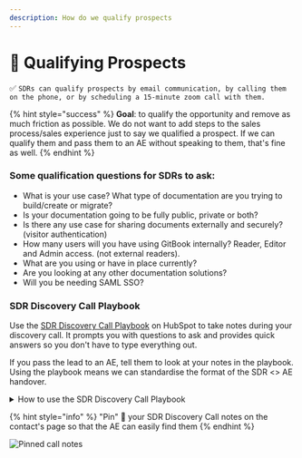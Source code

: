 ```yaml
---
description: How do we qualify prospects
---
```


# 🤷 Qualifying Prospects

✅ `SDRs can qualify prospects by email communication, by calling them on the phone, or by scheduling a 15-minute zoom call with them.`

{% hint style="success" %}
**Goal**: to qualify the opportunity and remove as much friction as possible. We do not want to add steps to the sales process/sales experience just to say we qualified a prospect. If we can qualify them and pass them to an AE without speaking to them, that's fine as well.
{% endhint %}

### Some qualification questions for SDRs to ask:

* What is your use case? What type of documentation are you trying to build/create or migrate?
* Is your documentation going to be fully public, private or both?
* Is there any use case for sharing documents externally and securely? (visitor authentication)
* How many users will you have using GitBook internally? Reader, Editor and Admin access. (not external readers).
* What are you using or have in place currently?
* Are you looking at any other documentation solutions?
* Will you be needing SAML SSO?

### SDR Discovery Call Playbook

Use the [SDR Discovery Call Playbook](https://app.hubspot.com/playbooks/8443689/compose/570933) on HubSpot to take notes during your discovery call.  It prompts you with questions to ask and provides quick answers so you don't have to type everything out.&#x20;

If you pass the lead to an AE, tell them to look at your notes in the playbook. Using the playbook means we can standardise the format of the SDR <> AE handover.&#x20;

<details>

<summary>How to use the SDR Discovery Call Playbook</summary>

On the contact page of the lead you are calling, scroll down to "Playbooks" in the right column, and choose "SDR Discovery Call":

![](<../../../.gitbook/assets/Screenshot 2022-01-14 at 12.07.42 PM.png>)

Fill in the Playbook during your call and then click the orange "Log call" button at the bottom once you're done. The outcome should be `Connected`

![](<../../../.gitbook/assets/Screenshot 2022-01-14 at 12.09.10 PM.png>)

</details>

{% hint style="info" %}
"Pin" 📌 your SDR Discovery Call notes on the contact's page so that the AE can easily find them
{% endhint %}

![Pinned call notes](<../../../.gitbook/assets/Screenshot 2022-02-24 at 6.32.58 PM.png>)
